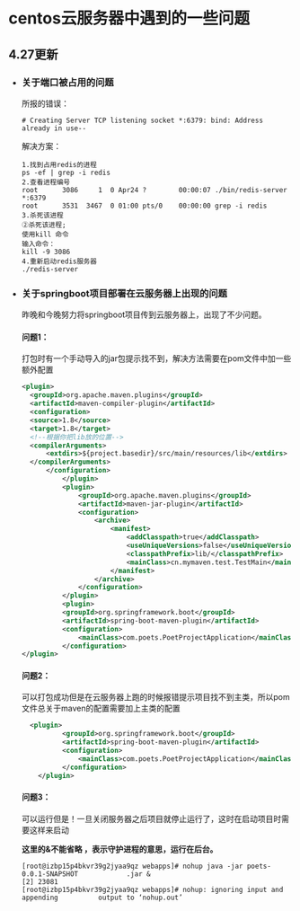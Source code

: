 # centos云服务器中遇到的一些问题

## 4.27更新

- ### 关于端口被占用的问题

  所报的错误：

  ```
  # Creating Server TCP listening socket *:6379: bind: Address already in use--
  ```

  解决方案：

  ```
  1.找到占用redis的进程
  ps -ef | grep -i redis
  2.查看进程编号
  root      3086     1  0 Apr24 ?        00:00:07 ./bin/redis-server *:6379        
  root      3531  3467  0 01:00 pts/0    00:00:00 grep -i redis  
  3.杀死该进程
  ②杀死该进程;
  使用kill 命令
  输入命令：
  kill -9 3086  
  4.重新启动redis服务器
  ./redis-server 
  ```
  
- ### 关于springboot项目部署在云服务器上出现的问题

  昨晚和今晚努力将springboot项目传到云服务器上，出现了不少问题。

  #### 问题1：

  打包时有一个手动导入的jar包提示找不到，解决方法需要在pom文件中加一些额外配置

  ```xml
  <plugin>
  	<groupId>org.apache.maven.plugins</groupId>
  	<artifactId>maven-compiler-plugin</artifactId>
  	<configuration>
  	<source>1.8</source>
  	<target>1.8</target>
  	<!--根据你把lib放的位置-->
  	<compilerArguments>
  		<extdirs>${project.basedir}/src/main/resources/lib</extdirs>
  	</compilerArguments>
  		</configuration>
  			</plugin>
  			<plugin>
  				<groupId>org.apache.maven.plugins</groupId>
  				<artifactId>maven-jar-plugin</artifactId>
  				<configuration>
  					<archive>
  						<manifest>
  							<addClasspath>true</addClasspath>
  							<useUniqueVersions>false</useUniqueVersions>
  							<classpathPrefix>lib/</classpathPrefix>
  							<mainClass>cn.mymaven.test.TestMain</mainClass>
  						</manifest>
  					</archive>
  				</configuration>
  			</plugin>
  			<plugin>
  			<groupId>org.springframework.boot</groupId>
  			<artifactId>spring-boot-maven-plugin</artifactId>
  			<configuration>
  				<mainClass>com.poets.PoetProjectApplication</mainClass>
  			</configuration>
  </plugin>
  ```

  #### 问题2：

  可以打包成功但是在云服务器上跑的时候报错提示项目找不到主类，所以pom文件总关于maven的配置需要加上主类的配置

  ```xml
  	<plugin>
  			<groupId>org.springframework.boot</groupId>
  			<artifactId>spring-boot-maven-plugin</artifactId>
  			<configuration>
  				<mainClass>com.poets.PoetProjectApplication</mainClass>
  			</configuration>
      </plugin>
  ```

  #### 问题3：

  可以运行但是！一旦关闭服务器之后项目就停止运行了，这时在启动项目时需要这样来启动

   **这里的&不能省略 ，表示守护进程的意思，运行在后台。** 

  ```
  [root@izbp15p4bkvr39g2jyaa9qz webapps]# nohup java -jar poets-0.0.1-SNAPSHOT            .jar &
  [2] 23081
  [root@izbp15p4bkvr39g2jyaa9qz webapps]# nohup: ignoring input and appending          output to ‘nohup.out’
  ```

  

  


